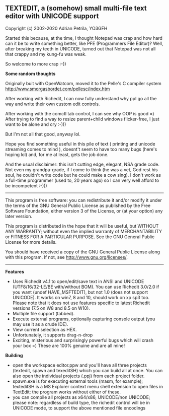 ## TEXTEDIT, a (somehow) small multi-file text editor with UNICODE support

Copyright (c) 2002-2020 Adrian Petrila, YO3GFH<br>

Started this because, at the time, I thought Notepad was crap and how
hard can it be to write something better, like PFE (Programmers File Editor)?
Well, after breaking my teeth in UNICODE, turned out that Notepad was not all
that crappy and my kung-fu was weak.

So welcome to more crap :-))
    
**Some random thoughts**

Originally buit with OpenWatcom, moved it to the Pelle's C compiler system<br>
<http://www.smorgasbordet.com/pellesc/index.htm>

After working with Richedit, I can now fully understand why ppl go all the way
and write their own custom edit controls.

After working with the comctl tab control, I can see why OOP is good =)
After trying to find a way to resize parent+child windows flicker-free,
I just want to be alone and cry :-)))

But I'm not all that good, anyway lol.

Hope you find something useful in this pile of text ( printing and unicode streaming
comes to mind ), doesnt't seem to have too many bugs (here's hoping lol) and, for
me at least, gets the job done.

And the usual disclaimer: this isn't cutting edge, elegant, NSA grade code.
Not even my grandpa-grade, if I come to think (he was a vet, God rest his soul,
he couldn't write code but he could make a cow sing).
I don't work as a full-time programmer (used to, 20 years ago) so I can
very well afford to be incompetent :-)))
    
-------

This program is free software: you can redistribute it and/or modify
it under the terms of the GNU General Public License as published by
the Free Software Foundation, either version 3 of the License, or
(at your option) any later version.

This program is distributed in the hope that it will be useful,
but WITHOUT ANY WARRANTY; without even the implied warranty of
MERCHANTABILITY or FITNESS FOR A PARTICULAR PURPOSE.  See the
GNU General Public License for more details.

You should have received a copy of the GNU General Public License
along with this program.  If not, see <http://www.gnu.org/licenses/>.

-------

**Features**

* Uses Richedit v4.1 to open/edit/save text in ANSI and UNICODE (UTF8/16/32-LE/BE with/without BOM). You can use Richedit 3.0/2.0 if you want (undef HAVE_MSFTEDIT), but not 1.0 (does not support UNICODE). It works on win7, 8 and 10, should work on xp sp3 too. Please note that  it does not use features specific to latest Richedit versions (7.5 on W8 and 8.5 on W10).
* Multiple file support (tabbed).
* Execute external programs, optionally capturing console output (you may use it as a crude IDE).
* View current selection as HEX.
* Unfortunately, it supports drag-n-drop
* Exciting, misterious and surprisingly powerful bugs which will crash your box =) These are 100% genuine and are all mine!

**Building**

* open the workspace editor.ppw and you'll have all three projects (textedit, spawn and texeditSH) which you can build all at once. You can also open the individual projects (.ppj) from each project folder.
* spawn.exe is for executing external tools (masm, for example); texteditSH is a MS Explorer context menu shell extension to open files in TextEdit; the program works without either of these.
* you can compile all projects as x64/x86, UNICODE/non UNICODE; please note: regardless of build type, the richedit control will be in UNICODE mode, to support the above mentioned file encodings
